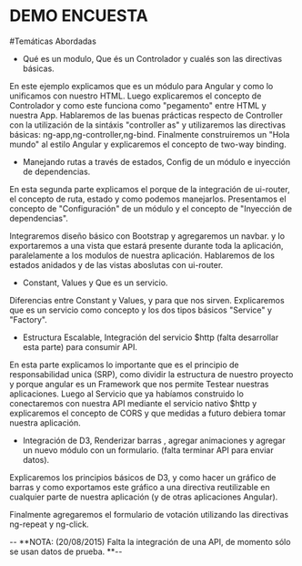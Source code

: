 # DEMO ENCUESTA

#Temáticas Abordadas

* Qué es un modulo, Que és un Controlador y cualés son las directivas básicas.

En este ejemplo explicamos que es un módulo para Angular y como lo unificamos con nuestro HTML. Luego explicaremos el concepto de Controlador y como este funciona como "pegamento" entre HTML y nuestra App. Hablaremos de las buenas prácticas respecto de Controller con la utilización de la sintáxis "controller as" y utilizaremos las directivas básicas: ng-app,ng-controller,ng-bind.
Finalmente construiremos un "Hola mundo" al estilo Angular y explicaremos el concepto de two-way binding.


* Manejando rutas a través de estados, Config de un módulo e inyección de dependencias.

En esta segunda parte explicamos el porque de la integración de ui-router, el concepto de ruta, estado y como podemos manejarlos. Presentamos el concepto de "Configuración" de un módulo y el concepto de "Inyección de dependencias".

Integraremos diseño básico con Bootstrap y agregaremos un navbar.
y lo exportaremos a una vista que estará presente durante toda la aplicación, paralelamente a los modulos de nuestra aplicación. Hablaremos de los estados anidados y de las vistas aboslutas con ui-router.

* Constant, Values y Que es un servicio.

Diferencias entre Constant y Values, y para que nos sirven. Explicaremos que es un servicio como concepto
y los dos tipos básicos "Service" y "Factory".


* Estructura Escalable, Integración del servicio $http (falta desarrollar esta parte) para consumir API.

En esta parte explicamos lo importante que es el principio de responsabilidad unica (SRP), como dividir la estructura de nuestro proyecto y porque angular es un Framework que nos permite Testear nuestras aplicaciones.
Luego al Servicio que ya habíamos construido lo conectaremos con nuestra API mediante el servicio nativo $http y explicaremos el concepto de CORS y que medidas a futuro debiera tomar nuestra aplicación.

* Integración de D3, Renderizar barras , agregar animaciones y agregar un nuevo módulo con un formulario. (falta terminar API para enviar datos).

 Explicaremos los principios básicos de D3, y como hacer un gráfico de barras y como exportamos este gráfico a una directiva reutilizable en cualquier parte de nuestra aplicación  (y de otras aplicaciones Angular).

 Finalmente agregaremos el formulario de votación utilizando las directivas ng-repeat y ng-click.


-- **NOTA: (20/08/2015) Falta la integración de una API, de momento sólo se usan datos de prueba. **--


